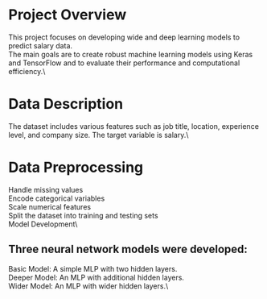 # Project Overview

This project focuses on developing wide and deep learning models to predict salary data.\
The main goals are to create robust machine learning models using Keras and TensorFlow and to evaluate their performance and computational efficiency.\

# Data Description

The dataset includes various features such as job title, location, experience level, and company size. The target variable is salary.\

# Data Preprocessing

Handle missing values\
Encode categorical variables\
Scale numerical features\
Split the dataset into training and testing sets\
Model Development\

## Three neural network models were developed:

Basic Model: A simple MLP with two hidden layers.\
Deeper Model: An MLP with additional hidden layers.\
Wider Model: An MLP with wider hidden layers.\
